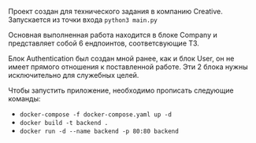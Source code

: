 Проект создан для технического задания в компанию Creative. Запускается из точки входа ```python3 main.py```

Основная выполненная работа находится в блоке Company и представляет собой 6 ендпоинтов, соответсвующие ТЗ. 

Блок Authentication был создан мной ранее, как и блок User, он не имеет прямого отношения к поставленной работе. 
Эти 2 блока нужны исключительно для служебных целей.

Чтобы запустить приложение, необходимо прописать следующие команды:
* ```docker-compose -f docker-compose.yaml up -d```
* ```docker build -t backend .```
* ```docker run -d --name backend -p 80:80 backend```